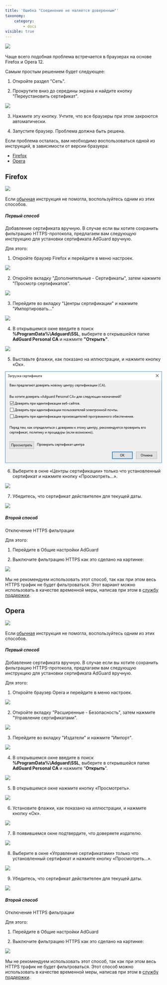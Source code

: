```yaml
---
title: 'Ошибка "Соединение не является доверенным"'
taxonomy:
    category:
        - docs
visible: true
---
```


![](https://cdn.adguard.com/public/Adguard/kb/ru/cert_ru.png)

Чаще всего подобная проблема встречается в браузерах на основе Firefox и Opera 12. 

<a name="basic"></a>
Самым простым решением будет следующее: 

1. Откройте раздел "Сеть". 

2. Прокрутите вниз до середины экрана и найдите кнопку "Переустановить сертификат". 

<img src="https://cdn.adguard.com/public/Adguard/kb/newscreenshots/Ru/Windows7.1/reinstallcertRu.png" />

3. Нажмите эту кнопку. Учтите, что все браузеры при этом закроются автоматически.

4. Запустите браузер. Проблема должна быть решена.

Если проблема осталась, вам необходимо воспользоваться одной из инструкций, в зависимости от версии бразуера:

* [Firefox](#firefox)
* [Opera](#opera)

<!---
* [Comodo IceDragon](#comodo)
* [K-Meleon](#k-meleon)
--->

<a name="firefox"></a>
## Firefox

![](https://cdn.adguard.com/public/Adguard/kb/ru/certificate_ff/1.png)

Если [обычная](#basic) инструкция не помогла, воспользуйтесь одним из этих способов.

##### Первый способ

Добавление сертификата вручную.
В случае если вы хотите сохранить фильтрацию HTTPS-протокола, предлагаем вам следующую инструкцию для установки сертификата AdGuard вручную.

Для этого:
1. Откройте браузер Firefox и перейдите в меню настроек.

![](https://cdn.adguard.com/public/Adguard/kb/ru/certificate_ff/2.png)

2. Откройте вкладку "Дополнительные - Сертификаты", затем нажмите "Просмотр сертификатов".

![](https://cdn.adguard.com/public/Adguard/kb/ru/certificate_ff/3.png)

3. Перейдите во вкладку "Центры сертификации" и нажмите "Импортировать..."

![](https://cdn.adguard.com/public/Adguard/kb/ru/certificate_ff/4.png)

4. В открывшемся окне введите в поиск **%ProgramData%\Adguard\SSL**, выберите в открывшейся папке **AdGuard Personal CA** и нажмите **"Открыть"**.

<img src="https://cdn.adguard.com/public/Adguard/kb/newscreenshots/En/Windows7.1/sslenru.png" />

5. Выставьте флажки, как показано на иллюстрации, и нажмите кнопку «Ок».

![](ffox_cert_trust_ru.png)

6. Выберите в окне «Центры сертификации» только что установленный сертификат и нажмите кнопку «Просмотреть…».

![](https://cdn.adguard.com/public/Adguard/kb/ru/certificate_ff/6.png)

7. Убедитесь, что сертификат действителен для текущей даты.

![](https://cdn.adguard.com/public/Adguard/kb/ru/certificate_ff/7.png)

##### Второй способ

Отключение HTTPS фильтрации

Для этого: 

1. Перейдите в Общие настройки AdGuard 

2. Выключите фильтрацию HTTPS как это сделано на картинке:

<img src="https://cdn.adguard.com/public/Adguard/kb/newscreenshots/Ru/Windows7.1/httpsRu.png" />

Мы не рекомендуем использовать этот способ, так как при этом весь HTTPS трафик не будет фильтроваться. Этот вариант можно использовать в качестве временной меры, написав при этом в [службу поддержки](/technical-support).

<a name="opera"></a>
## Opera

![](https://cdn.adguard.com/public/Adguard/kb/ru/certificate/1.png)

Если [обычная](#basic) инструкция не помогла, воспользуйтесь одним из этих способов.

##### Первый способ

Добавление сертификата вручную.
В случае если вы хотите сохранить фильтрацию HTTPS-протокола, предлагаем вам следующую инструкцию для установки сертификата AdGuard вручную.

Для этого:
1. Откройте браузер Opera и перейдите в меню настроек.

![](https://cdn.adguard.com/public/Adguard/kb/ru/certificate/2.png)

2. Откройте вкладку "Расширенные - Безопасность", затем нажмите "Управление сертификатами".

![](https://cdn.adguard.com/public/Adguard/kb/ru/certificate/3.png)

3. Перейдите во вкладку "Издатели" и нажмите "Импорт".

![](https://cdn.adguard.com/public/Adguard/kb/ru/certificate/4.png)

4. В открывшемся окне введите в поиск **%ProgramData%\Adguard\SSL**, выберите в открывшейся папке **AdGuard Personal CA** и нажмите "**Открыть**".

<img src="https://cdn.adguard.com/public/Adguard/kb/newscreenshots/En/Windows7.1/sslenru.png" />

5. В открывшемся окне нажмите кнопку «Просмотреть».

![](https://cdn.adguard.com/public/Adguard/kb/ru/certificate/6.png)

6. Установите флажки, как показано на иллюстрации, и нажмите кнопку «Ок».

![](https://cdn.adguard.com/public/Adguard/kb/ru/certificate/7.png)

7. В появившемся окне подтвердите, что доверяете издателю.

![](https://cdn.adguard.com/public/Adguard/kb/ru/certificate/8.png)

8. Выберите в окне «Управление сертификатами» только что установленный сертификат и нажмите кнопку «Просмотреть…».

![](https://cdn.adguard.com/public/Adguard/kb/ru/certificate/9.png)

9. Убедитесь, что сертификат действителен для текущей даты.

![](https://cdn.adguard.com/public/Adguard/kb/ru/certificate/10.png)

##### Второй способ

Отключение HTTPS фильтрации

Для этого: 

1. Перейдите в Общие настройки AdGuard 

2. Выключите фильтрацию HTTPS как это сделано на картинке:

<img src="https://cdn.adguard.com/public/Adguard/kb/newscreenshots/Ru/Windows7.1/httpsRu.png" />

Мы не рекомендуем использовать этот способ, так как при этом весь HTTPS трафик не будет фильтроваться. Этот способ можно использовать в качестве временной меры, написав при этом в [службу поддержки](/technical-support).

<!---
<a name="comodo"></a>
#### Comodo IceDragon

Если при использовании браузера Comodo IceDragon и включенной https фильтрации вы наблюдаете показанное на иллюстрации сообщение, то вам необходимо установить корневой сертификат AdGuard или отключить фильтрацию https в сетевых настройках AdGuard.

![](IceDragon_1.png)

Перейдите Настройки браузера, выберите в разделе «Дополнительные» вкладку «Сертификаты» и нажмите кнопку «Просмотр сертификатов».

![](IceDragon_2.png)

В открывшемся окне выберите вкладку Центры сертификации и нажмите кнопку «Импортировать…».

![](IceDragon_3.png)

В открывшемся окне в адресную строку введите **%ProgramData%\Adguard\NetworkTemp\SSL** и нажмите Enter.

![](IceDragon_4.png)

Выберите из списка «AdGuard CA.cer» и нажмите «Открыть».

![](IceDragon_5.png)

В появившемся окне необходимо выбрать цели, для которых вы импортируете сертификат. Выбирайте все предложенные варианты, отметив их флажками, после чего жмите кнопку «ОК».

![](IceDragon_6.png)

Еще раз нажмите «ОК».

![](IceDragon_7.png)

После добавления сертификата перезагрузите браузер.

Готово! Теперь вы можете посещать защищенные сертификатом сайты.

<a name="k-meleon"></a>
#### K-Meleon

Если при посещении сайта, защищенного сертификатом, браузер выдает вам следующее сообщение, необходимо установить корневой сертификат.

![](K-Meleon_1.png)

Для установки корневого сертификата следуйте предложенной ниже инструкции.

Откройте меню "Инструменты", затем - "Просмотреть данные", затем - "Просмотреть сертификаты".

![](K-Meleon_2.png)

В открывшемся окне перейдите во вкладку "Центры сертификации" и нажмите "Импорт".

![](K-Meleon_3.png)

В открывшемся окне введите в адресную строку **%ProgramData%\Adguard\NetworkTemp\SS**L и нажмите Enter.

![](K-Meleon_4.png)

Выберите из списка "AdGuard CA.cer" и нажмите "Открыть".

![](K-Meleon_5.png)

В открывшемся окне отметьте флажками все пункты и жмете "ОК".

![](K-Meleon_6.png)

Нажмите еще раз "Ок".

![](K-Meleon_7.png)

После добавления сертификата перезагрузите браузер.

Готово! Теперь вы можете посещать защищенные сертификатом сайты.

--->
